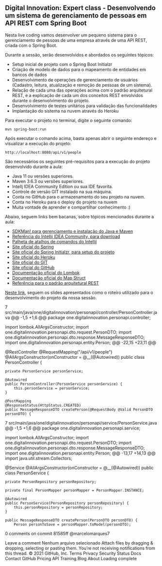 <h2>Digital Innovation: Expert class - Desenvolvendo um sistema de gerenciamento de pessoas em API REST com Spring Boot</h2>

Nesta live coding vamos desenvolver um pequeno sistema para o gerenciamento de pessoas de uma empresa através de uma API REST, criada com o Spring Boot.

Durante a sessão, serão desenvolvidos e abordados os seguintes tópicos:

* Setup inicial de projeto com o Spring Boot Initialzr
* Criação de modelo de dados para o mapeamento de entidades em bancos de dados
* Desenvolvimento de operações de gerenciamento de usuários (Cadastro, leitura, atualização e remoção de pessoas de um sistema).
* Relação de cada uma das operações acima com o padrão arquitetural REST, e a explicação de cada um dos conceitos REST envolvidos durante o desenvolvimento do projeto.
* Desenvolvimento de testes unitários para validação das funcionalidades
* Implantação do sistema na nuvem através do Heroku

Para executar o projeto no terminal, digite o seguinte comando:

```shell script
mvn spring-boot:run 
```

Após executar o comando acima, basta apenas abrir o seguinte endereço e visualizar a execução do projeto:

```
http://localhost:8080/api/v1/people
```


São necessários os seguintes pré-requisitos para a execução do projeto desenvolvido durante a aula:

* Java 11 ou versões superiores.
* Maven 3.6.3 ou versões superiores.
* Intellj IDEA Community Edition ou sua IDE favorita.
* Controle de versão GIT instalado na sua máquina.
* Conta no GitHub para o armazenamento do seu projeto na nuvem.
* Conta no Heroku para o deploy do projeto na nuvem
* Muita vontade de aprender e compartilhar conhecimento :)

Abaixo, seguem links bem bacanas, sobre tópicos mencionados durante a aula:

* [SDKMan! para gerenciamento e instalação do Java e Maven](https://sdkman.io/)
* [Referência do Intellij IDEA Community, para download](https://www.jetbrains.com/idea/download)
* [Palheta de atalhos de comandos do Intellij](https://resources.jetbrains.com/storage/products/intellij-idea/docs/IntelliJIDEA_ReferenceCard.pdf)
* [Site oficial do Spring](https://spring.io/)
* [Site oficial do Spring Initialzr, para setup do projeto](https://start.spring.io/)
* [Site oficial do Heroku](https://www.heroku.com/)
* [Site oficial do GIT](https://git-scm.com/)
* [Site oficial do GitHub](http://github.com/)
* [Documentação oficial do Lombok](https://projectlombok.org/)
* [Documentação oficial do Map Struct](https://mapstruct.org/)
* [Referência para o padrão arquitetural REST](https://restfulapi.net/)

[Neste link](https://drive.google.com/file/d/1crVPOVl6ok2HeYjh3fjQuGQn2lDZVHrn/view?usp=sharing), seguem os slides apresentados como o roteiro utilizado para o desenvolvimento do projeto da nossa sessão.



7  src/main/java/one/digitalinnovation/personapi/controller/PersonController.java
@@ -1,5 +1,6 @@
package one.digitalinnovation.personapi.controller;

import lombok.AllArgsConstructor;
import one.digitalinnovation.personapi.dto.request.PersonDTO;
import one.digitalinnovation.personapi.dto.response.MessageResponseDTO;
import one.digitalinnovation.personapi.entity.Person;
@@ -22,15 +23,11 @@

@RestController
@RequestMapping("/api/v1/people")
@AllArgsConstructor(onConstructor = @__(@Autowired))
public class PersonController {

    private PersonService personService;

    @Autowired
    public PersonController(PersonService personService) {
        this.personService = personService;
    }

    @PostMapping
    @ResponseStatus(HttpStatus.CREATED)
    public MessageResponseDTO createPerson(@RequestBody @Valid PersonDTO personDTO) {
7  src/main/java/one/digitalinnovation/personapi/service/PersonService.java
@@ -1,5 +1,6 @@
package one.digitalinnovation.personapi.service;

import lombok.AllArgsConstructor;
import one.digitalinnovation.personapi.dto.request.PersonDTO;
import one.digitalinnovation.personapi.dto.response.MessageResponseDTO;
import one.digitalinnovation.personapi.entity.Person;
@@ -13,17 +14,13 @@
import java.util.stream.Collectors;

@Service
@AllArgsConstructor(onConstructor = @__(@Autowired))
public class PersonService {

    private PersonRepository personRepository;

    private final PersonMapper personMapper = PersonMapper.INSTANCE;

    @Autowired
    public PersonService(PersonRepository personRepository) {
        this.personRepository = personRepository;
    }

    public MessageResponseDTO createPerson(PersonDTO personDTO) {
        Person personToSave = personMapper.toModel(personDTO);

0 comments on commit 81585ff
@marcelomarques7


Leave a comment
Nenhum arquivo selecionado
Attach files by dragging & dropping, selecting or pasting them.
You’re not receiving notifications from this thread.
© 2021 GitHub, Inc.
Terms
Privacy
Security
Status
Docs
Contact GitHub
Pricing
API
Training
Blog
About
Loading complete